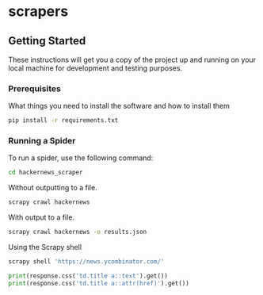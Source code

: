 # scrapers


## Getting Started
These instructions will get you a copy of the project up and running on your local machine for development and testing purposes.

### Prerequisites
What things you need to install the software and how to install them

```bash
pip install -r requirements.txt
```

### Running a Spider


To run a spider, use the following command:
```bash
cd hackernews_scraper
```

Without outputting to a file. 
```bash
scrapy crawl hackernews
```

With output to a file.
```bash
scrapy crawl hackernews -o results.json
```

Using the Scrapy shell
```bash
scrapy shell 'https://news.ycombinator.com/'
```

```python
print(response.css('td.title a::text').get())
print(response.css('td.title a::attr(href)').get())
```


